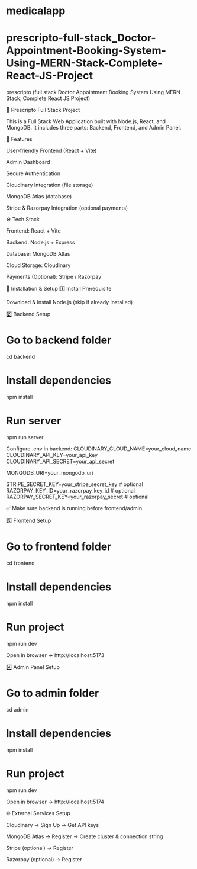 # medicalapp
# prescripto-full-stack_Doctor-Appointment-Booking-System-Using-MERN-Stack-Complete-React-JS-Project
prescripto (full stack Doctor Appointment Booking System Using MERN Stack, Complete React JS Project)


🚀 Prescripto Full Stack Project

This is a Full Stack Web Application built with Node.js, React, and MongoDB.
It includes three parts: Backend, Frontend, and Admin Panel.

📌 Features

User-friendly Frontend (React + Vite)

Admin Dashboard

Secure Authentication

Cloudinary Integration (file storage)

MongoDB Atlas (database)

Stripe & Razorpay Integration (optional payments)



⚙️ Tech Stack

Frontend: React + Vite

Backend: Node.js + Express

Database: MongoDB Atlas

Cloud Storage: Cloudinary

Payments (Optional): Stripe / Razorpay

🔧 Installation & Setup
1️⃣ Install Prerequisite

Download & Install Node.js
 (skip if already installed)

2️⃣ Backend Setup
# Go to backend folder
cd backend

# Install dependencies
npm install

# Run server
npm run server

Configure .env in backend:
CLOUDINARY_CLOUD_NAME=your_cloud_name
CLOUDINARY_API_KEY=your_api_key
CLOUDINARY_API_SECRET=your_api_secret

MONGODB_URI=your_mongodb_uri

STRIPE_SECRET_KEY=your_stripe_secret_key   # optional
RAZORPAY_KEY_ID=your_razorpay_key_id       # optional
RAZORPAY_SECRET_KEY=your_razorpay_secret   # optional


✅ Make sure backend is running before frontend/admin.

3️⃣ Frontend Setup
# Go to frontend folder
cd frontend

# Install dependencies
npm install

# Run project
npm run dev


Open in browser → http://localhost:5173

4️⃣ Admin Panel Setup
# Go to admin folder
cd admin

# Install dependencies
npm install

# Run project
npm run dev


Open in browser → http://localhost:5174

🌐 External Services Setup

Cloudinary → Sign Up
 → Get API keys

MongoDB Atlas → Register
 → Create cluster & connection string

Stripe (optional) → Register

Razorpay (optional) → Register
